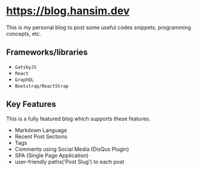 # https://blog.hansim.dev

This is my personal blog to post some useful codes snippets, programming concepts, etc.

## Frameworks/libraries

- `GatsbyJS`
- `React`
- `GraphQL`
- `Bootstrap/ReactStrap`

## Key Features

This is a fully featured blog which supports these features.

- Markdown Language
- Recent Post Sections
- Tags
- Comments using Social Media (DisQus Plugin)
- SPA (Single Page Application)
- user-friendly paths('Post Slug') to each post


